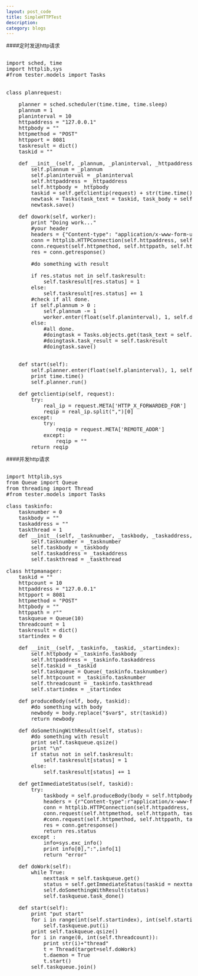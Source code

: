 ```yaml
---
layout: post_code
title: SimpleHTTPTest
description: 
category: blogs
---
```


####定时发送http请求

<pre class="brush: py">

import sched, time
import httplib,sys
#from tester.models import Tasks


class planrequest:

    planner = sched.scheduler(time.time, time.sleep)
    plannum = 1
    planinterval = 10
    httpaddress = "127.0.0.1"
    httpbody = ""
    httpmethod = "POST"
    httpport = 8081
    taskresult = dict()
    taskid = ""
    
    def __init__(self, _plannum, _planinterval, _httpaddress, _httpbody, request):
        self.plannum = _plannum
        self.planinterval = _planinterval
        self.httpaddress = _httpaddress
        self.httpbody = _httpbody
        taskid = self.getclientip(request) + str(time.time())
        newtask = Tasks(task_text = taskid, task_body = self.httpbody, task_type = "P")
        newtask.save()

    def dowork(self, worker): 
        print "Doing work..."
        #your header
        headers = {"Content-type": "application/x-www-form-urlencoded","Accept": "text/plain"}
        conn = httplib.HTTPConnection(self.httpaddress, self.httpport)           
        conn.request(self.httpmethod, self.httppath, self.httpbody, headers)
        res = conn.getresponse()
        
        #do something with result
        
        if res.status not in self.taskresult:
            self.taskresult[res.status] = 1
        else:
            self.taskresult[res.status] += 1
        #check if all done.
        if self.plannum > 0 :
            self.plannum -= 1
            worker.enter(float(self.planinterval), 1, self.dowork, (worker, ))
        else:
            #all done.
            #doingtask = Tasks.objects.get(task_text = self.taskid)
            #doingtask.task_result = self.taskresult
            #doingtask.save()
            
            
    def start(self):
        self.planner.enter(float(self.planinterval), 1, self.dowork, (self.planner, ))
        print time.time()
        self.planner.run()
    
    def getclientip(self, request):
        try:
            real_ip = request.META['HTTP_X_FORWARDED_FOR']
            reqip = real_ip.split(",")[0]
        except:
            try:
                reqip = request.META['REMOTE_ADDR']
            except:
                reqip = ""
        return reqip
</pre>

####并发http请求

<pre class="brush: py">

import httplib,sys
from Queue import Queue
from threading import Thread
#from tester.models import Tasks

class taskinfo:
    tasknumber = 0
    taskbody = ""
    taskaddress = ""
    taskthread = 1
    def __init__(self, _tasknumber, _taskbody, _taskaddress, _taskthread = 1):
        self.tasknumber = _tasknumber
        self.taskbody = _taskbody
        self.taskaddress = _taskaddress
        self.taskthread = _taskthread
        
class httpmanager:
    taskid = ""
    httpcount = 10
    httpaddress = "127.0.0.1"
    httpport = 8081
    httpmethod = "POST"
    httpbody = ""
    httppath = r""
    taskqueue = Queue(10)
    threadcount = 1
    taskresult = dict()
    startindex = 0
    
    def __init__(self, _taskinfo, _taskid, _startindex):
        self.httpbody = _taskinfo.taskbody
        self.httpaddress = _taskinfo.taskaddress
        self.taskid = _taskid
        self.taskqueue = Queue(_taskinfo.tasknumber)
        self.httpcount = _taskinfo.tasknumber
        self.threadcount = _taskinfo.taskthread
        self.startindex = _startindex
    
    def produceBody(self, body, taskid):
        #do something with body
        newbody = body.replace("$var$", str(taskid))
        return newbody
    
    def doSomethingWithResult(self, status):
        #do something with result
        print self.taskqueue.qsize()
        print "\n"
        if status not in self.taskresult:
            self.taskresult[status] = 1
        else:
            self.taskresult[status] += 1
        
    def getImmediateStatus(self, taskid):
        try:
            taskbody = self.produceBody(body = self.httpbody, taskid = taskid)
            headers = {r"Content-type":r"application/x-www-form-urlencoded", r"Accept":r"text/plain"}
            conn = httplib.HTTPConnection(self.httpaddress, self.httpport)
            conn.request(self.httpmethod, self.httppath, taskbody, headers)
            #conn.request(self.httpmethod, self.httppath, taskbody)
            res = conn.getresponse()
            return res.status
        except :
            info=sys.exc_info()  
            print info[0],":",info[1]  
            return "error"
    
    def doWork(self):
        while True:
            nexttask = self.taskqueue.get()
            status = self.getImmediateStatus(taskid = nexttask)
            self.doSomethingWithResult(status)
            self.taskqueue.task_done()
    
    def start(self):
        print "put start"
        for i in range(int(self.startindex), int(self.startindex) + int(self.httpcount)):
            self.taskqueue.put(i)
        print self.taskqueue.qsize()   
        for i in range(0, int(self.threadcount)):
            print str(i)+"thread"
            t = Thread(target=self.doWork)
            t.daemon = True
            t.start()
        self.taskqueue.join()
        
</pre>
